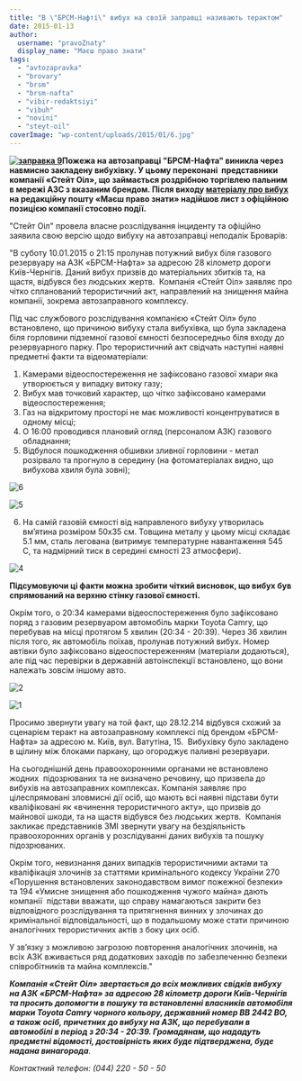```yaml
---
title: "В \"БРСМ-Нафті\" вибух на своїй заправці називають терактом"
date: 2015-01-13
author: 
  username: "pravoZnaty"
  display_name: "Маєш право знати"
tags: 
  - "avtozapravka"
  - "brovary"
  - "brsm"
  - "brsm-nafta"
  - "vibir-redaktsiyi"
  - "vibuh"
  - "novini"
  - "steyt-oil"
coverImage: "wp-content/uploads/2015/01/6.jpg"
---
```


**[![заправка 9](https://mpz.brovary.org/wp-content/uploads/2015/01/zapravka-9.jpg)](https://mpz.brovary.org/wp-content/uploads/2015/01/zapravka-9.jpg)Пожежа на автозаправці "БРСМ-Нафта" виникла через навмисно закладену вибухівку. У цьому переконані  представники компанії «Стейт Оіл», що займається роздрібною торгівлею пальним в мережі АЗС з вказаним брендом. Після виходу [матеріалу про вибух](https://mpz.brovary.org/pozhezha-na-gazoviy-zapravtsi-brsm-nafta-u-brovarah-navmisniy-pidpal-chi-nedbalist/) на редакційну пошту «Маєш право знати» надійшов лист з офіційною позицією компанії стосовно події.**

"Стейт Оіл" провела власне розслідування інциденту та офіційно заявила свою версію щодо вибуху на автозаправці неподалік Броварів:

"В суботу 10.01.2015 о 21:15 пролунав потужний вибух біля газового резервуару на АЗК «БРСМ-Нафта» за адресою 28 кілометр дороги Київ-Чернігів. Даний вибух призвів до матеріальних збитків та, на щастя, відбувся без людських жертв.  Компанія «Стейт Оіл» заявляє про чітко спланований терористичний акт, направлений на знищення майна компанії, зокрема автозаправного комплексу.

Під час службового розслідування компанією «Стейт Оіл» було встановлено, що причиною вибуху стала вибухівка, що була закладена біля горловини підземної газової ємності безпосередньо біля входу до резервуарного парку. Про терористичний акт свідчать наступні наявні предметні факти та відеоматеріали:

1. Камерами відеоспостереження не зафіксовано газової хмари яка утворюється у випадку витоку газу;
2. Вибух мав точковий характер, що чітко зафіксовано камерами відеоспостереження;
3. Газ на відкритому просторі не має можливості концентруватися в одному місці;
4. О 16:00 проводився плановий огляд (персоналом АЗК) газового обладнання;
5. Відбулося пошкодження обшивки зливної горловини - метал розірвало та прогнуло в середину (на фотоматеріалах видно, що вибухова хвиля була зовні);

![6](https://mpz.brovary.org/wp-content/uploads/2015/01/6.jpg)

![5](https://mpz.brovary.org/wp-content/uploads/2015/01/5.jpg)

6. На самій газовій ємкості від направленого вибуху утворилась вм’ятина розміром 50х35 см. Товщина металу у цьому місці складає 5.1 мм, сталь легована (витримує температурне навантаження 545 С, та надмірний тиск в середині ємності 23 атмосфери).

![4](https://mpz.brovary.org/wp-content/uploads/2015/01/4.jpg)

**Підсумовуючи ці факти можна зробити чіткий висновок, що вибух був спрямований на верхню стінку газової ємності.**

Окрім того, о 20:34 камерами відеоспостереження було зафіксовано поряд з газовим резервуаром автомобіль марки Toyota Camry, що перебував на місці протягом 5 хвилин (20:34 - 20:39). Через 36 хвилин після того, як автомобіль поїхав, пролунав потужний вибух. Номер автівки було зафіксовано відеоспостереженням (матеріали додаються), але під час перевірки в державній автоінспекції встановлено, що вони належать зовсім іншому авто.

![2](https://mpz.brovary.org/wp-content/uploads/2015/01/2.jpg)

![1](https://mpz.brovary.org/wp-content/uploads/2015/01/1.jpg)

Просимо звернути увагу на той факт, що 28.12.214 відбувся схожий за сценарієм теракт на автозаправному комплексі під брендом «БРСМ-Нафта» за адресою м. Київ, вул. Ватутіна, 15.  Вибухівку було закладено в щілину між блоками паркану, що огороджує паливні резервуари.

На сьогоднішній день правоохоронними органами не встановлено жодних  підозрюваних та не визначено речовину, що призвела до вибухів на автозаправних комплексах. Компанія заявляє про цілеспрямовані зловмисні дії осіб, що мають всі наявні підстави бути кваліфіковані як «вчинення терористичного акту», що призвів до майнової шкоди, та на щастя відбувся без людських жертв.  Компанія закликає представників ЗМІ звернути увагу на бездіяльність правоохоронних органів у розслідуванні даних вибухів та пошуку підозрюваних.

Окрім того, невизнання даних випадків терористичними актами та кваліфікація злочинів за статтями кримінального кодексу України 270 «Порушення встановлених законодавством вимог пожежної безпеки» та 194 «Умисне знищення або пошкодження чужого майна» дають компанії  підстави вважати, що справу намагаються закрити без відповідного розслідування та притягнення винних у злочинах до кримінальної відповідальності, що в подальшому може стати причиною аналогічних терористичних актів з боку цих осіб.

У зв’язку з можливою загрозою повторення аналогічних злочинів, на всіх АЗК вживається ряд додаткових заходів по забезпеченню безпеки співробітників та майна комплексів."

**_Компанія «Стейт Оіл» звертається до всіх можливих свідків вибуху на АЗК «БРСМ-Нафта» за адресою 28 кілометр дороги Київ-Чернігів та просить допомогти в пошуку та встановленні власників автомобіля марки Toyota Camry чорного кольору, державний номер ВВ 2442 ВО, а також осіб, причетних до вибуху на АЗК, що перебували в автомобілі в період з 20:34 - 20:39. Громадянам, що нададуть предметні відомості, достовірність яких буде підтверджена, буде надана винагорода_**_._

_Контактний телефон: (044) 220 - 50 - 50_
